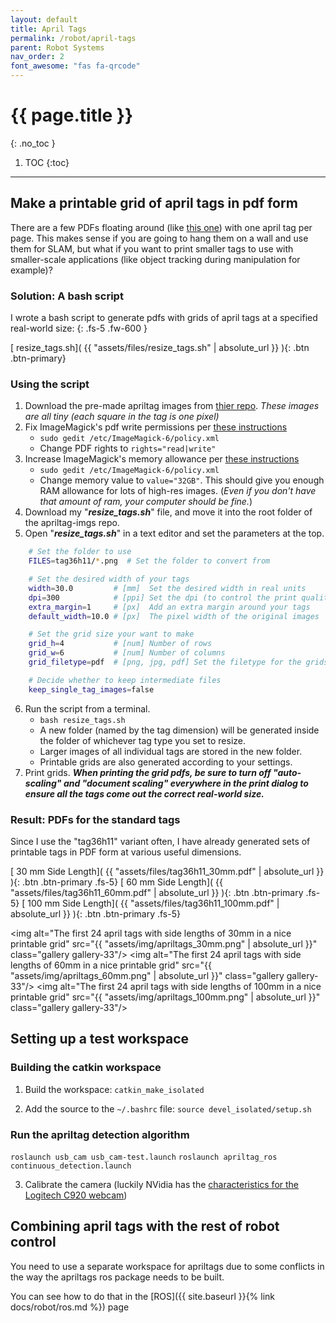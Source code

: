 ```yaml
---
layout: default
title: April Tags
permalink: /robot/april-tags
parent: Robot Systems
nav_order: 2
font_awesome: "fas fa-qrcode"
---
```


# <i class="{{ page.font_awesome }}"></i> {{ page.title }}
{: .no_toc }


1. TOC
{:toc}

---

## Make a printable grid of april tags in pdf form

There are a few PDFs floating around (like [this one](https://www.dotproduct3d.com/uploads/8/5/1/1/85115558/apriltags1-20.pdf)) with one april tag per page. This makes sense if you are going to hang them on a wall and use them for SLAM, but what if you want to print smaller tags to use with smaller-scale applications (like object tracking during manipulation for example)?

### Solution: A bash script
I wrote a bash script to generate pdfs with grids of april tags at a specified real-world size:
{: .fs-5 .fw-600 }

[<i class="fas fa-file-alt"></i> resize_tags.sh]( {{ "assets/files/resize_tags.sh" | absolute_url }} ){: .btn .btn-primary}

### Using the script
1. Download the pre-made apriltag images from [thier repo](https://github.com/AprilRobotics/apriltag-imgs). _These images are all tiny (each square in the tag is one pixel)_
2. Fix ImageMagick's pdf write permissions per [these instructions](https://cromwell-intl.com/open-source/pdf-not-authorized.html)
	- `sudo gedit /etc/ImageMagick-6/policy.xml`
	- Change PDF rights to `rights="read|write"`
3. Increase ImageMagick's memory allowance per [these instructions](https://github.com/ImageMagick/ImageMagick/issues/396#issuecomment-285036894)
	- `sudo gedit /etc/ImageMagick-6/policy.xml`
	- Change memory value to `value="32GB"`. This should give you enough RAM allowance for lots of high-res images. (_Even if you don't have that amount of ram, your computer should be fine._)
4. Download my "**_resize_tags.sh_**" file, and move it into the root folder of the apriltag-imgs repo.
5. Open "**_resize_tags.sh_**" in a text editor and set the parameters at the top.
```bash
	# Set the folder to use
	FILES=tag36h11/*.png  # Set the folder to convert from

	# Set the desired width of your tags
	width=30.0         # [mm]  Set the desired width in real units
	dpi=300            # [ppi] Set the dpi (to control the print quality)
	extra_margin=1     # [px]  Add an extra margin around your tags
	default_width=10.0 # [px]  The pixel width of the original images

	# Set the grid size your want to make
	grid_h=4           # [num] Number of rows
	grid_w=6           # [num] Number of columns
	grid_filetype=pdf  # [png, jpg, pdf] Set the filetype for the grids

	# Decide whether to keep intermediate files
	keep_single_tag_images=false
```
6. Run the script from a terminal.
	- `bash resize_tags.sh`
	- A new folder (named by the tag dimension) will be generated inside the folder of whichever tag type you set to resize.
	- Larger images of all individual tags are stored in the new folder.
	- Printable grids are also generated according to your settings.
7. Print grids. _**When printing the grid pdfs, be sure to turn off "auto-scaling" and "document scaling" everywhere in the print dialog to ensure all the tags come out the correct real-world size.**_

### Result: PDFs for the standard tags
Since I use the "tag36h11" variant often, I have already generated sets of printable tags in PDF form at various useful dimensions.

[<i class="fas fa-file-pdf"></i> 30 mm Side Length]( {{ "assets/files/tag36h11_30mm.pdf" | absolute_url }} ){: .btn .btn-primary .fs-5}
[<i class="fas fa-file-pdf"></i> 60 mm Side Length]( {{ "assets/files/tag36h11_60mm.pdf" | absolute_url }} ){: .btn .btn-primary .fs-5}
[<i class="fas fa-file-pdf"></i> 100 mm Side Length]( {{ "assets/files/tag36h11_100mm.pdf" | absolute_url }} ){: .btn .btn-primary .fs-5}

<img alt="The first 24 april tags with side lengths of 30mm in a nice printable grid"
     src="{{ "assets/img/apriltags_30mm.png" | absolute_url }}"
     class="gallery gallery-33"/>
<img alt="The first 24 april tags with side lengths of 60mm in a nice printable grid"
     src="{{ "assets/img/apriltags_60mm.png" | absolute_url }}"
     class="gallery gallery-33"/>
<img alt="The first 24 april tags with side lengths of 100mm in a nice printable grid"
     src="{{ "assets/img/apriltags_100mm.png" | absolute_url }}"
     class="gallery gallery-33"/>


## Setting up a test workspace

### Building the catkin workspace
1. Build the workspace: `catkin_make_isolated`

2. Add the source to the `~/.bashrc` file: `source devel_isolated/setup.sh`

### Run the apriltag detection algorithm
`roslaunch usb_cam usb_cam-test.launch`
`roslaunch apriltag_ros continuous_detection.launch`

3. Calibrate the camera (luckily NVidia has the [characteristics for the Logitech C920 webcam](https://github.com/NVlabs/Deep_Object_Pose/blob/master/doc/camera_tutorial.md))

## Combining april tags with the rest of robot control
You need to use a separate workspace for apriltags due to some conflicts in the way the apriltags ros package needs to be built.

You can see how to do that in the [ROS]({{ site.baseurl }}{% link docs/robot/ros.md %}) page

